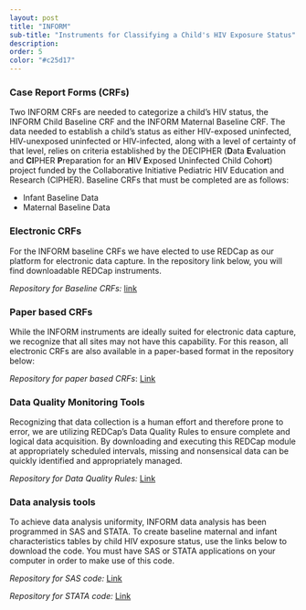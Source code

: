 ```yaml
---
layout: post
title: "INFORM"
sub-title: "Instruments for Classifying a Child's HIV Exposure Status"
description:
order: 5
color: "#c25d17"
---
```


### Case Report Forms (CRFs)
Two INFORM CRFs are needed to categorize a child’s HIV status, the INFORM Child Baseline CRF and the INFORM Maternal Baseline CRF.  The data needed to establish a child’s status as either HIV-exposed uninfected, HIV-unexposed uninfected or HIV-infected, along with a level of certainty of that level, relies on criteria established by the DECIPHER (**D**ata **E**valuation and **CI**PHER **P**reparation for an **H**IV **E**xposed Uninfected Child Coho**r**t) project funded by the Collaborative Initiative Pediatric HIV Education and Research (CIPHER). Baseline CRFs that must be completed are as follows: 
- Infant Baseline Data
-	Maternal Baseline Data

### Electronic CRFs
For the INFORM baseline CRFs we have elected to use REDCap as our platform for electronic data capture. In the repository link below, you will find downloadable REDCap instruments.

*Repository for Baseline CRFs:* [link](link-destination)

### Paper based CRFs
While the INFORM instruments are ideally suited for electronic data capture, we recognize that all sites may not have this capability. For this reason, all electronic CRFs are also available in a paper-based format in the repository below: 

*Repository for paper based CRFs*: [Link](link-destination)

### Data Quality Monitoring Tools
Recognizing that data collection is a human effort and therefore prone to error, we are utilizing REDCap’s Data Quality Rules to ensure complete and logical data acquisition. By downloading and executing this REDCap module at appropriately scheduled intervals, missing and nonsensical data can be quickly identified and appropriately managed. 

*Repository for Data Quality Rules:* [Link](link-destination)

### Data analysis tools
To achieve data analysis uniformity, INFORM data analysis has been programmed in SAS and STATA. To create baseline maternal and infant characteristics tables by child HIV exposure status, use the links below to download the code.  You must have SAS or STATA applications on your computer in order to make use of this code.

*Repository for SAS code:* [Link](link-destination)

*Repository for STATA code:* [Link](link-destination)
